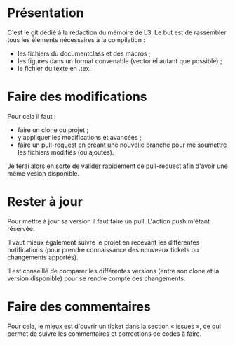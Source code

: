 # Présentation

C'est le git dédié à la rédaction du mémoire de L3. Le but est de rassembler tous les éléments nécessaires à la compilation :

- les fichiers du documentclass et des macros ;
- les figures dans un format convenable (vectoriel autant que possible) ;
- le fichier du texte en .tex.

# Faire des modifications

Pour cela il faut :

- faire un clone du projet ;
- y appliquer les modifications et avancées ;
- faire un pull-request en créant une nouvelle branche pour me soumettre les fichiers modifiés (ou ajoutés).

Je ferai alors en sorte de valider rapidement ce pull-request afin d'avoir une même vesion disponible.

# Rester à jour

Pour mettre à jour sa version il faut faire un pull. L'action push m'étant réservée.

Il vaut mieux également suivre le projet en recevant les différentes notifications (pour prendre connaissance des nouveaux tickets ou changements apportés).

Il est conseillé de comparer les différentes versions (entre son clone et la version disponible) pour se rendre compte des changements.

# Faire des commentaires

Pour cela, le mieux est d'ouvrir un ticket dans la section « issues », ce qui permet de suivre les commentaires et corrections de codes à faire.
